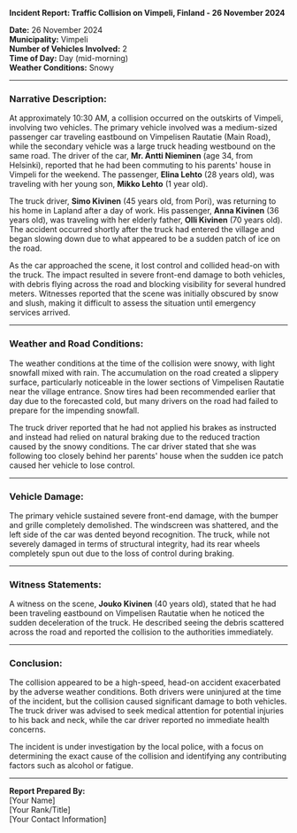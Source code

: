 

**Incident Report: Traffic Collision on Vimpeli, Finland - 26 November 2024**

**Date:** 26 November 2024  
**Municipality:** Vimpeli  
**Number of Vehicles Involved:** 2  
**Time of Day:** Day (mid-morning)  
**Weather Conditions:** Snowy  

---

### **Narrative Description:**

At approximately 10:30 AM, a collision occurred on the outskirts of Vimpeli, involving two vehicles. The primary vehicle involved was a medium-sized passenger car traveling eastbound on Vimpelisen Rautatie (Main Road), while the secondary vehicle was a large truck heading westbound on the same road. The driver of the car, **Mr. Antti Nieminen** (age 34, from Helsinki), reported that he had been commuting to his parents' house in Vimpeli for the weekend. The passenger, **Elina Lehto** (28 years old), was traveling with her young son, **Mikko Lehto** (1 year old). 

The truck driver, **Simo Kivinen** (45 years old, from Pori), was returning to his home in Lapland after a day of work. His passenger, **Anna Kivinen** (36 years old), was traveling with her elderly father, **Olli Kivinen** (70 years old). The accident occurred shortly after the truck had entered the village and began slowing down due to what appeared to be a sudden patch of ice on the road. 

As the car approached the scene, it lost control and collided head-on with the truck. The impact resulted in severe front-end damage to both vehicles, with debris flying across the road and blocking visibility for several hundred meters. Witnesses reported that the scene was initially obscured by snow and slush, making it difficult to assess the situation until emergency services arrived.

---

### **Weather and Road Conditions:**

The weather conditions at the time of the collision were snowy, with light snowfall mixed with rain. The accumulation on the road created a slippery surface, particularly noticeable in the lower sections of Vimpelisen Rautatie near the village entrance. Snow tires had been recommended earlier that day due to the forecasted cold, but many drivers on the road had failed to prepare for the impending snowfall.

The truck driver reported that he had not applied his brakes as instructed and instead had relied on natural braking due to the reduced traction caused by the snowy conditions. The car driver stated that she was following too closely behind her parents' house when the sudden ice patch caused her vehicle to lose control.

---

### **Vehicle Damage:**

The primary vehicle sustained severe front-end damage, with the bumper and grille completely demolished. The windscreen was shattered, and the left side of the car was dented beyond recognition. The truck, while not severely damaged in terms of structural integrity, had its rear wheels completely spun out due to the loss of control during braking.

---

### **Witness Statements:**

A witness on the scene, **Jouko Kivinen** (40 years old), stated that he had been traveling eastbound on Vimpelisen Rautatie when he noticed the sudden deceleration of the truck. He described seeing the debris scattered across the road and reported the collision to the authorities immediately.

---

### **Conclusion:**

The collision appeared to be a high-speed, head-on accident exacerbated by the adverse weather conditions. Both drivers were uninjured at the time of the incident, but the collision caused significant damage to both vehicles. The truck driver was advised to seek medical attention for potential injuries to his back and neck, while the car driver reported no immediate health concerns.

The incident is under investigation by the local police, with a focus on determining the exact cause of the collision and identifying any contributing factors such as alcohol or fatigue.

---

**Report Prepared By:**  
[Your Name]  
[Your Rank/Title]  
[Your Contact Information]